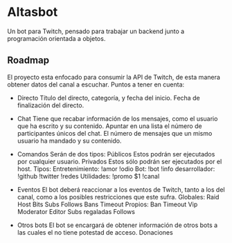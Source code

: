 # Altasbot

Un bot para Twitch, pensado para trabajar un backend junto a programación orientada a objetos.

## Roadmap

El proyecto esta enfocado para consumir la API de Twitch, de esta manera obtener datos del canal a escuchar.
Puntos a tener en cuenta:

* Directo
    Título del directo, categoría, y fecha del inicio.
    Fecha de finalización del directo.

* Chat
    Tiene que recabar información de los mensajes, como el usuario que ha escrito y su contenido.
    Apuntar en una lista el número de participantes únicos del chat.
    El número de mensajes que un mismo usuario ha mandado y su contenido.

* Comandos
    Serán de dos tipos:
        Públicos
            Estos podrán ser ejecutados por cualquier usuario.
        Privados
            Estos sólo podrán ser ejecutados por el host.
    Tipos:
        Entretenimiento:
            !amor
            !odio
        Bot:
            !bot
            !info
        desarrollador:
            !github
            !twitter
            !redes
        Utilidades:
            !promo $1
            !canal
* Eventos
El bot deberá reaccionar a los eventos de Twitch, tanto a los del canal, como a los posibles restricciones que este sufra.
    Globales:
        Raid
        Host
        Bits
        Subs
        Follows
        Bans
        Timeout
    Propios:
        Ban
        Timeout
        Vip
        Moderator
        Editor
        Subs regaladas
        Follows
* Otros bots
El bot se encargará de obtener información de otros bots a las cuales el no tiene potestad de acceso.
    Donaciones
